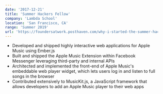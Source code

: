 ```yaml
---
date: '2017-12-21'
title: 'Summer Hackers Fellow'
company: 'Lambda School'
location: 'San Francisco, CA'
range: 'Summer 2019'
url: 'https://foundersatwork.posthaven.com/why-i-started-the-summer-hackers-program'
---
```


- Developed and shipped highly interactive web applications for Apple Music using Ember.js
- Built and shipped the Apple Music Extension within Facebook Messenger leveraging third-party and internal APIs
- Architected and implemented the front-end of Apple Music's embeddable web player widget, which lets users log in and listen to full songs in the browser
- Contributed extensively to MusicKit.js, a JavaScript framework that allows developers to add an Apple Music player to their web apps
